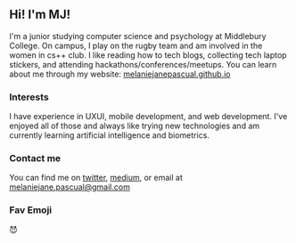 ## Hi! I'm MJ!

I'm a junior studying computer science and psychology at Middlebury College. On campus, I play on the rugby team and am involved in the women 
in cs++ club. I like reading how to tech blogs, collecting tech laptop stickers, and attending hackathons/conferences/meetups.
You can learn about me through my website: [melaniejanepascual.github.io](melaniejanepascual.github.io) 

### Interests
I have experience in UXUI, mobile development, and web development. I've enjoyed all of those and always like trying new technologies and
am currently learning artificial intelligence and biometrics.

### Contact me
You can find me on [twitter](https://twitter.com/mjpasx), [medium](https://medium.com/@melaniejane.pascual), or email at melaniejane.pascual@gmail.com

### Fav Emoji
😈
